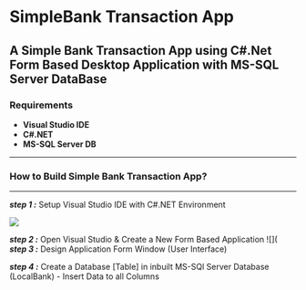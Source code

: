 # SimpleBank Transaction App

A Simple Bank Transaction App using **C#.Net** Form Based Desktop Application with MS-SQL Server DataBase
---
### Requirements
- **Visual Studio IDE**
- **C#.NET**
- **MS-SQL Server DB**
---
### How to Build Simple Bank Transaction App?
---
***step 1 :***  Setup Visual Studio IDE with C#.NET Environment

![](Screen_Shots/c#_logo.png)

***step 2 :***  Open Visual Studio & Create a New Form Based Application
![](
***step 3 :***  Design Application Form Window (User Interface)

***step 4 :***  Create a Database [Table] in inbuilt MS-SQl Server Database (LocalBank)
            - Insert Data to all Columns






